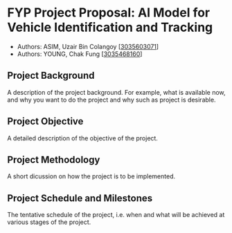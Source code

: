 # FYP Project Proposal: AI Model for Vehicle Identification and Tracking 
* Authors: ASIM, Uzair Bin Colangoy \[[3035603071](mailto:u3560307@connect.hku.hk)\]
* Authors: YOUNG, Chak Fung \[[3035468160](mailto:u3546816@connect.hku.hk)\]

## Project Background
A description of the project background. For example, what is available now, and why you want to do the project and why such as project is desirable.
## Project Objective
A detailed description of the objective of the project. 
## Project Methodology
A short dicussion on how the project is to be implemented.
## Project Schedule and Milestones
The tentative schedule of the project, i.e. when and what will be achieved at various stages of the project.